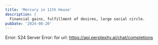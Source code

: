 ```yaml
---
title: 'Mercury in 11th House'
description: |
  Financial gains, fulfillment of desires, large social circle.
pubDate: '2024-08-20'
---
```


Error: 524 Server Error:  for url: https://api.perplexity.ai/chat/completions